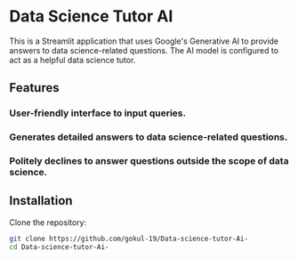 # Data Science Tutor AI

This is a Streamlit application that uses Google's Generative AI to provide answers to data science-related questions. The AI model is configured to act as a helpful data science tutor.

## Features

### User-friendly interface to input queries.
### Generates detailed answers to data science-related questions.
### Politely declines to answer questions outside the scope of data science.

## Installation

Clone the repository:
```bash
git clone https://github.com/gokul-19/Data-science-tutor-Ai-
cd Data-science-tutor-Ai-

